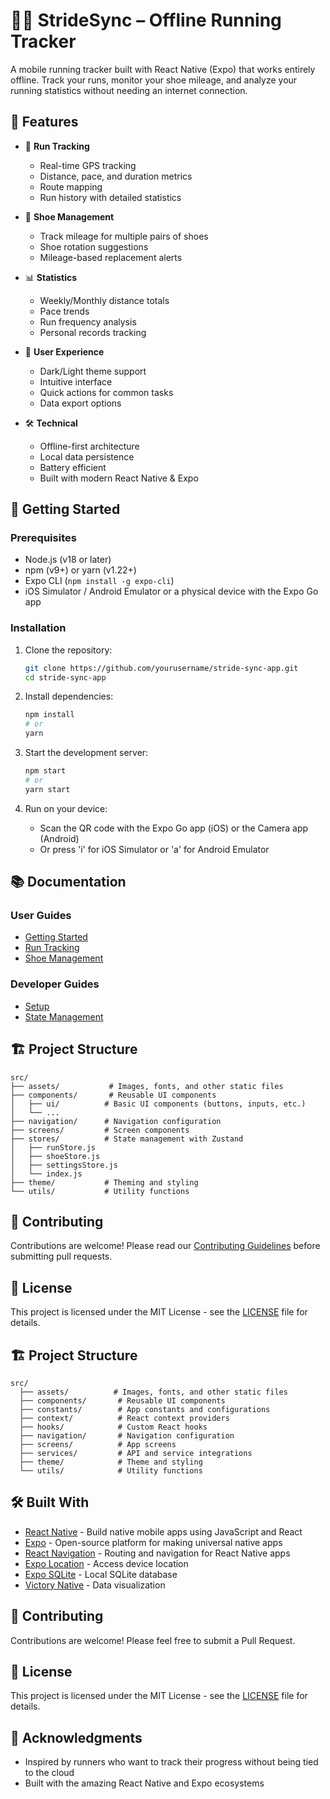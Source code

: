 # 🏃‍♂️ StrideSync – Offline Running Tracker

A mobile running tracker built with React Native (Expo) that works entirely offline. Track your runs, monitor your shoe mileage, and analyze your running statistics without needing an internet connection.

## 📱 Features

- 🏃 **Run Tracking**
  - Real-time GPS tracking
  - Distance, pace, and duration metrics
  - Route mapping
  - Run history with detailed statistics

- 👟 **Shoe Management**
  - Track mileage for multiple pairs of shoes
  - Shoe rotation suggestions
  - Mileage-based replacement alerts

- 📊 **Statistics**
  - Weekly/Monthly distance totals
  - Pace trends
  - Run frequency analysis
  - Personal records tracking

- 🎨 **User Experience**
  - Dark/Light theme support
  - Intuitive interface
  - Quick actions for common tasks
  - Data export options

- 🛠 **Technical**
  - Offline-first architecture
  - Local data persistence
  - Battery efficient
  - Built with modern React Native & Expo

## 🚀 Getting Started

### Prerequisites

- Node.js (v18 or later)
- npm (v9+) or yarn (v1.22+)
- Expo CLI (`npm install -g expo-cli`)
- iOS Simulator / Android Emulator or a physical device with the Expo Go app

### Installation

1. Clone the repository:
   ```bash
   git clone https://github.com/yourusername/stride-sync-app.git
   cd stride-sync-app
   ```

2. Install dependencies:
   ```bash
   npm install
   # or
   yarn
   ```

3. Start the development server:
   ```bash
   npm start
   # or
   yarn start
   ```

4. Run on your device:
   - Scan the QR code with the Expo Go app (iOS) or the Camera app (Android)
   - Or press 'i' for iOS Simulator or 'a' for Android Emulator

## 📚 Documentation

### User Guides
- [Getting Started](./docs/user-guides/getting-started.md)
- [Run Tracking](./docs/user-guides/run-tracking.md)
- [Shoe Management](./docs/user-guides/shoe-management.md)

### Developer Guides
- [Setup](./docs/developer-guides/setup.md)
- [State Management](./docs/developer-guides/state-management.md)

## 🏗 Project Structure

```
src/
├── assets/           # Images, fonts, and other static files
├── components/       # Reusable UI components
│   ├── ui/          # Basic UI components (buttons, inputs, etc.)
│   └── ...
├── navigation/      # Navigation configuration
├── screens/         # Screen components
├── stores/          # State management with Zustand
│   ├── runStore.js
│   ├── shoeStore.js
│   ├── settingsStore.js
│   └── index.js
├── theme/           # Theming and styling
└── utils/           # Utility functions
```

## 🤝 Contributing

Contributions are welcome! Please read our [Contributing Guidelines](CONTRIBUTING.md) before submitting pull requests.

## 📝 License

This project is licensed under the MIT License - see the [LICENSE](LICENSE) file for details.

## 🏗 Project Structure

```
src/
  ├── assets/          # Images, fonts, and other static files
  ├── components/       # Reusable UI components
  ├── constants/        # App constants and configurations
  ├── context/          # React context providers
  ├── hooks/            # Custom React hooks
  ├── navigation/       # Navigation configuration
  ├── screens/          # App screens
  ├── services/         # API and service integrations
  ├── theme/            # Theme and styling
  └── utils/            # Utility functions
```

## 🛠 Built With

- [React Native](https://reactnative.dev/) - Build native mobile apps using JavaScript and React
- [Expo](https://expo.dev/) - Open-source platform for making universal native apps
- [React Navigation](https://reactnavigation.org/) - Routing and navigation for React Native apps
- [Expo Location](https://docs.expo.dev/versions/latest/sdk/location/) - Access device location
- [Expo SQLite](https://docs.expo.dev/versions/latest/sdk/sqlite/) - Local SQLite database
- [Victory Native](https://formidable.com/open-source/victory/) - Data visualization

## 🤝 Contributing

Contributions are welcome! Please feel free to submit a Pull Request.

## 📄 License

This project is licensed under the MIT License - see the [LICENSE](LICENSE) file for details.

## 🙏 Acknowledgments

- Inspired by runners who want to track their progress without being tied to the cloud
- Built with the amazing React Native and Expo ecosystems

